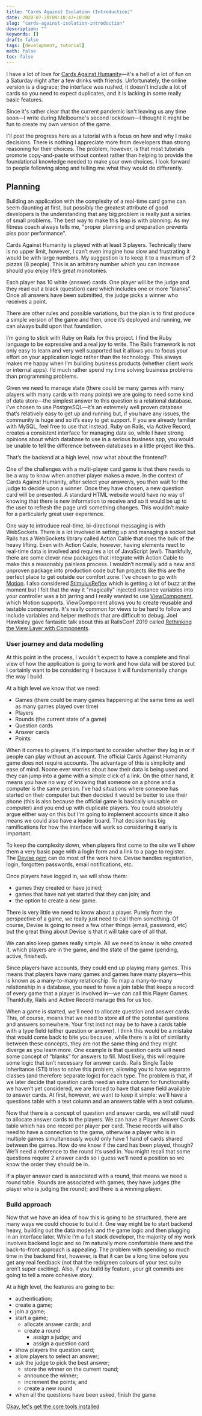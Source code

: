 ```yaml
---
title: "Cards Against Isolation (Introduction)"
date: 2020-07-28T09:18:47+10:00
slug: "cards-against-isolation-introduction"
description: ""
keywords: []
draft: false
tags: [development, tutorial]
math: false
toc: false
---
```

I have a lot of love for
[Cards Against Humanity](https://cardsagainsthumanity.com/)—it's a hell of a
lot of fun on a Saturday night after a few drinks with friends. Unfortunately,
the online version is a disgrace; the interface was rushed, it doesn't include a
lot of cards so you need to expect duplicates, and it is lacking in some really
basic features.

Since it's rather clear that the current pandemic isn't leaving us any time
soon—I write during Melbourne's second lockdown—I thought it might be fun to
create my own version of the game.

I'll post the progress here as a tutorial with a focus on how and why I make
decisions. There is nothing I appreciate more from developers than strong
reasoning for their choices. The problem, however, is that most tutorials
promote copy-and-paste without context rather than helping to provide the
foundational knowledge needed to make your own choices. I look forward to people
following along and telling me what they would do differently.

## Planning

Building an application with the complexity of a real-time card game can seem
daunting at first, but possibly the greatest attribute of good developers is the
understanding that any big problem is really just a series of small problems.
The best way to make this leap is with planning. As my fitness coach always
tells me, "proper planning and preparation prevents piss poor performance".

Cards Against Humanity is played with at least 3 players. Technically there is
no upper limit, however, I can’t even imagine how slow and frustrating it would
be with large numbers. My suggestion is to keep it to a maximum of 2 pizzas (8
people). This is an arbitrary number which you can increase should you enjoy
life’s great monotonies.

Each player has 10 white (answer) cards. One player will be the judge and they
read out a black (question) card which includes one or more “blanks”. Once all
answers have been submitted, the judge picks a winner who receives a point.

There are other rules and possible variations, but the plan is to first produce
a simple version of the game and then, once it’s deployed and running,
we can always build upon that foundation.

I’m going to stick with Ruby on Rails for this project. I find the Ruby language
to be expressive and a real joy to write. The Rails framework is not only easy
to learn and very well supported but it allows you to focus your effort on your
application logic rather than the technology. This always makes me happy when
I’m building business products (whether client work or internal apps). I’d much
rather spend my time solving business problems than programming problems.

Given we need to manage state (there could be many games with many players with
many cards with many points) we are going to need some kind of data store—the
simplest answer to this question is a relational database. I’ve chosen to use
PostgreSQL—it’s an extremely well proven database that’s relatively easy to get
up and running but, if you have any issues, the community is huge and so it’s
easy to get support. If you are already familiar with MySQL, feel free to use
that instead. Ruby on Rails, via Active Record, creates a consistent interface
for managing data so, while I have strong opinions about which database to use
in a serious business app, you would be unable to tell the difference between
databases in a little project like this.

That’s the backend at a high level, now what about the frontend?

One of the challenges with a multi-player card game is that there needs to be a
way to know when another player makes a move. In the context of Cards Against
Humanity, after select your answer/s, you then wait for the judge to decide
upon a winner. Once they have chosen, a new question card will be presented. A
standard HTML website would have no way of knowing that there is new information
to receive and so it would be up to the user to refresh the page until something
changes. This wouldn’t make for a particularly great user experience.

One way to introduce real-time, bi-directional messaging is with WebSockets.
There is a lot involved in setting up and managing a socket but Rails has a
WebSockets library called Action Cable that does the bulk of the heavy lifting.
Even with Action Cable, however, having elements react to real-time data is
involved and requires a lot of JavaScript (ew!). Thankfully, there are some
clever new packages that integrate with Action Cable to make this a reasonably
painless process. I wouldn’t normally add a new and unproven package into
production code but fun projects like this are the perfect place to get outside
our comfort zone. I’ve chosen to go with
[Motion](https://github.com/unabridged/motion). I also considered
[StimulusReflex](https://github.com/hopsoft/stimulus_reflex) which is getting a
lot of buzz at the moment but I felt that the way it "magically" injected
instance variables into your controller was a bit jarring and I really wanted to
use [ViewComponent](https://github.com/github/view_component), which Motion
supports. ViewComponent allows you to create reusable and testable components.
It's really common for views to be hard to follow and include variables and
helper methods that are difficult to debug. Joel Hawksley gave fantastic talk
about this at RailsConf 2019 called
[Rethinking the View Layer with Components](https://www.youtube.com/watch?v=y5Z5a6QdA-M).

### User journey and data modelling

At this point in the process, I wouldn't expect to have a complete and final
view of how the application is going to work and how data will be stored but I
certainly want to be considering it because it will fundamentally change the way
I build.

At a high level we know that we need:
- Games (there could be many games happening at the same time as well as many
games played over time)
- Players
- Rounds (the current state of a game)
- Question cards
- Answer cards
- Points

When it comes to players, it's important to consider whether they log in or if
people can play without an account. The official Cards Against Humanity game
does not require accounts. The advantage of this is simplicity and ease of mind.
Noone ever worries about how their data is being used and they can jump into a
game with a simple click of a link. On the other hand, it means you have no way
of knowing that someone on a phone and a computer is the same person. I've had
situations where someone has started on their computer but then decided it would
be better to use their phone (this is also because the official game is
basically unusable on computer) and you end up with duplicate players. You could
absolutely argue either way on this but I'm going to implement accounts since it
also means we could also have a leader board. That decision has big
ramifications for how the interface will work so considering it early is
important.

To keep the complexity down, when players first come to the site we’ll show them
a very basic page with a login form and a link to a page to register. The
[Devise gem](https://github.com/heartcombo/devise) can do most of the work here.
Devise handles registration, login, forgotten passwords, email notifications,
etc.

Once players have logged in, we will show them:
- games they created or have joined;
- games that have not yet started that they can join; and
- the option to create a new game.

There is very little we need to know about a player. Purely from the perspective
of a game, we really just need to call them something. Of course, Devise is
going to need a few other things (email, password, etc) but the great thing
about Devise is that it will take care of all that.

We can also keep games really simple. All we need to know is who created it,
which players are in the game, and the state of the game (pending, active,
finished).

Since players have accounts, they could end up playing many games. This means
that players have many games and games have many players—this is known as a
many-to-many relationship. To map a many-to-many relationship in a database, you
need to have a join table that keeps a record of every game that a player is
involved in—we can call this Player Games. Thankfully, Rails and Active Record
manage this for us too.

When a game is started, we'll need to allocate question and answer cards. This,
of course, means that we need to store all of the potential questions and
answers somewhere. Your first instinct may be to have a cards table with a type
field (either question or answer). I think this would be a mistake that would
come back to bite you because, while there is a lot of similarity between these
concepts, they are not the same thing and they might diverge as you learn more.
One example is that question cards will need some concept of “blanks” for
answers to fill. Most likely, this will require some logic that isn’t necessary
for answer cards. Rails Single Table Inheritance (STI) tries to solve this
problem, allowing you to have separate classes (and therefore separate logic)
for each type. The problem is that, if we later decide that question cards need
an extra column for functionality we haven’t yet considered, we are forced to
have that same field available to answer cards. At first, however, we want to
keep it simple: we’ll have a questions table with a text column and an answers
table with a text column.

Now that there is a concept of question and answer cards, we will still need to
allocate answer cards to the players. We can have a Player Answer Cards table
which has one record per player per card. These records will also need to have a
connection to the game, otherwise a player who is in multiple games
simultaneously would only have 1 hand of cards shared between the games. How do
we know if the card has been played, though? We’ll need a reference to the round
it’s used in. You might recall that some questions require 2 answer cards so I
guess we’ll need a position so we know the order they should be in.

If a player answer card is associated with a round, that means we need a round
table. Rounds are associated with games; they have judges (the player who is
judging the round); and there is a winning player.

### Build approach

Now that we have an idea of how this is going to be structured, there are many
ways we could choose to build it. One way might be to start backend heavy,
building out the data models and the game logic and then plugging in an
interface later. While I’m a full stack developer, the majority of my work
involves backend logic and so I’m naturally more comfortable there and the
back-to-front approach is appealing. The problem with spending so much time in
the backend first, however, is that it can be a long time before you get any
real feedback (not that the red/green colours of your test suite aren’t super
exciting). Also, if you build by feature, your git commits are going to tell a
more cohesive story.

At a high level, the features are going to be:
- authentication;
- create a game;
- join a game;
- start a game;
  - allocate answer cards; and
  - create a round
    - assign a judge; and
    - assign a question card
- show players the question card;
- allow players to select an answer;
- ask the judge to pick the best answer;
  - store the winner on the current round;
  - announce the winner;
  - increment the points; and
  - create a new round
- when all the questions have been asked, finish the game

[Okay, let's get the core tools installed](/blog/cards-against-isolation-installation)
